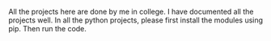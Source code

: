 All the projects here are done by me in college. I have documented all the projects well. 
In all the python projects, please first install the modules using pip. Then run the code.


